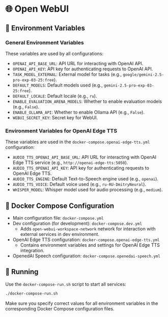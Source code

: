 # 🌐 Open WebUI

## 🔧 Environment Variables

### General Environment Variables

These variables are used by all configurations:

- `OPENAI_API_BASE_URL`: API URL for interacting with OpenAI API.
- `OPENAI_API_KEY`: API key for authenticating requests to OpenAI API.
- `TASK_MODEL_EXTERNAL`: External model for tasks (e.g., `google/gemini-2.5-pro-exp-03-25:free`).
- `DEFAULT_MODELS`: Default models used (e.g., `gemini-2.5-pro-exp-03-25:free`).
- `DEFAULT_LOCALE`: Default locale (e.g., `ru`).
- `ENABLE_EVALUATION_ARENA_MODELS`: Whether to enable evaluation models (e.g., `False`).
- `ENABLE_OLLAMA_API`: Whether to enable Ollama API (e.g., `False`).
- `WEBUI_SECRET_KEY`: Secret key for WebUI.

### Environment Variables for OpenAI Edge TTS

These variables are used in the `docker-compose.openai-edge-tts.yml` configuration:

- `AUDIO_TTS_OPENAI_API_BASE_URL`: API URL for interacting with OpenAI Edge TTS service (e.g., `http://openai-edge-tts:5050`).
- `AUDIO_TTS_OPENAI_API_KEY`: API key for authenticating requests to OpenAI Edge TTS.
- `AUDIO_TTS_ENGINE`: Default Text-to-Speech engine used (e.g., `openai`).
- `AUDIO_TTS_VOICE`: Default voice used (e.g., `ru-RU-DmitryNeural`).
- `WHISPER_MODEL`: Whisper model used for audio processing (e.g., `medium`).

## 🐳 Docker Compose Configuration

- Main configuration file: `docker-compose.yml`
- Dev configuration (for development): `docker-compose.dev.yml`
  - Adds `open-webui-workspace-network` network for interaction with external services in dev environment.
- OpenAI Edge TTS configuration: `docker-compose.openai-edge-tts.yml`
  - Contains environment variables and settings for OpenAI Edge TTS integration.
- OpenedAI Speech configuration: `docker-compose.openedai-speech.yml`

## 🚀 Running

Use the `docker-compose-run.sh` script to start all services:

```bash
./docker-compose-run.sh
```

Make sure you specify correct values for all environment variables in the corresponding Docker Compose configuration files.
